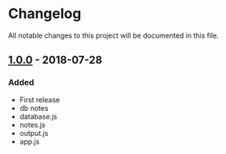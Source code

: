 # Changelog

All notable changes to this project will be documented in this file.

## [1.0.0](/release/tag/v1.0.0) - 2018-07-28

### Added

- First release
- db notes
- database.js
- notes.js
- output.js
- app.js
